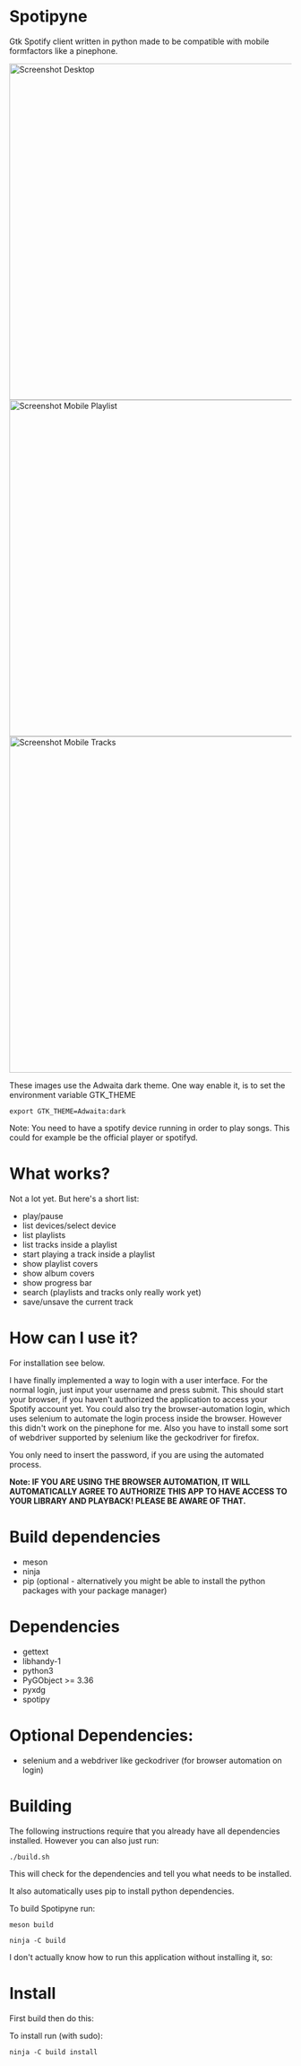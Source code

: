 # Spotipyne
Gtk Spotify client written in python made to be compatible with mobile formfactors like a pinephone.

<img src="https://gitlab.com/dann-merlin/spotipyne/-/raw/master/assets/desktop_library.png" alt="Screenshot Desktop" title="Screenshot Desktop" height=600/>
<br/>
<img src="https://gitlab.com/dann-merlin/spotipyne/-/raw/master/assets/mobile_playlists.png" alt="Screenshot Mobile Playlist" title="Screenshot Mobile Playlist" height=600/>
<img src="https://gitlab.com/dann-merlin/spotipyne/-/raw/master/assets/mobile_tracks.png" alt="Screenshot Mobile Tracks" title="Screenshot Mobile Tracks" height=600/>
<br/>

These images use the Adwaita dark theme. One way enable it, is to set the environment variable GTK_THEME

``export GTK_THEME=Adwaita:dark``

Note: You need to have a spotify device running in order to play songs. This could for example be the official player or spotifyd.

# What works?

Not a lot yet. But here's a short list:

- play/pause
- list devices/select device
- list playlists
- list tracks inside a playlist
- start playing a track inside a playlist
- show playlist covers
- show album covers
- show progress bar
- search (playlists and tracks only really work yet)
- save/unsave the current track

# How can I use it?

For installation see below.

I have finally implemented a way to login with a user interface.
For the normal login, just input your username and press submit. This should start your browser, if you haven't authorized the application to access your Spotify account yet.
You could also try the browser-automation login, which uses selenium to automate the login process inside the browser. However this didn't work on the pinephone for me. Also you have to install some sort of webdriver supported by selenium like the geckodriver for firefox.

You only need to insert the password, if you are using the automated process.

**Note: IF YOU ARE USING THE BROWSER AUTOMATION, IT WILL AUTOMATICALLY AGREE TO AUTHORIZE THIS APP TO HAVE ACCESS TO YOUR LIBRARY AND PLAYBACK! PLEASE BE AWARE OF THAT.**

# Build dependencies

- meson
- ninja
- pip (optional - alternatively you might be able to install the python packages with your package manager)

# Dependencies

- gettext
- libhandy-1
- python3
- PyGObject >= 3.36
- pyxdg
- spotipy

# Optional Dependencies:

- selenium and a webdriver like geckodriver (for browser automation on login)

# Building

The following instructions require that you already have all dependencies installed. However you can also just run:

``./build.sh``

This will check for the dependencies and tell you what needs to be installed.

It also automatically uses pip to install python dependencies.

To build Spotipyne run:

``
meson build
``

``
ninja -C build
``

I don't actually know how to run this application without installing it, so:

# Install

First build then do this:

To install run (with sudo):

``
ninja -C build install
``
